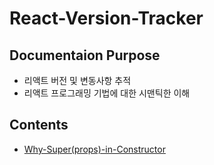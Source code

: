 # React-Version-Tracker

## Documentaion Purpose

- 리액트 버전 및 변동사항 추적
- 리액트 프로그래밍 기법에 대한 시맨틱한 이해

## Contents

- [Why-Super(props)-in-Constructor](./Why-Super(props)-in-Constructor.md)
